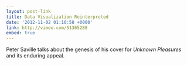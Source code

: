 ```yaml
---
layout: post-link
title: Data Visualization Reinterpreted
date: '2012-11-02 01:10:58 +0000'
link: http://vimeo.com/51365288
embed: true
---
```

Peter Saville talks about the genesis of his cover for <cite>Unknown Pleasures</cite> and its enduring appeal.
